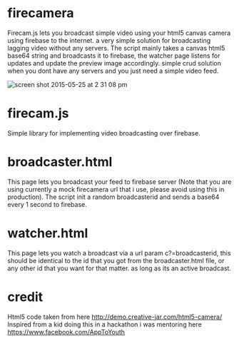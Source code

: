 # firecamera
Firecam.js lets you broadcast simple video using your html5 canvas camera using firebase to the internet. a very simple solution for broadcasting lagging video without any servers.
The script mainly takes a canvas html5 base64 string and broadcasts it to firebase, the watcher page listens for updates and update the preview image accordingly. simple crud solution when you dont have any servers and you just need a simple video feed.

![screen shot 2015-05-25 at 2 31 08 pm](https://cloud.githubusercontent.com/assets/912405/7796904/440df3ac-02ed-11e5-853b-e2fc47e71c8c.png)

# firecam.js
Simple library for implementing video broadcasting over firebase.

# broadcaster.html
This page lets you broadcast your feed to firebase server (Note that you are using currently a mock firecamera url that i use, please avoid using this in production).
The script init a random broadcasterid and sends a base64 every 1 second to firebase.

# watcher.html
This page lets you watch a broadcast via a url param c?=broadcasterid, this should be identical to the id that you got from the broadcaster.html file, or any other id that you want for that matter. as long as its an active broadcast.

# credit
Html5 code taken from here http://demo.creative-jar.com/html5-camera/
Inspired from a kid doing this in a hackathon i was mentoring here https://www.facebook.com/AppToYouth
